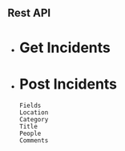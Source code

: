 ## Rest API

-   # Get Incidents
-   # Post Incidents
        Fields
        Location
        Category
        Title
        People
        Comments
